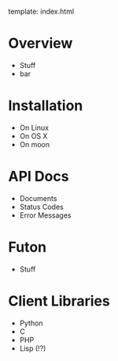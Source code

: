 template: index.html

Overview
========

* Stuff
* bar

Installation
============

* On Linux
* On OS X
* On moon

API Docs
========

* Documents
* Status Codes
* Error Messages

Futon
=====

* Stuff

Client Libraries
================

* Python
* C
* PHP
* Lisp (!?)

